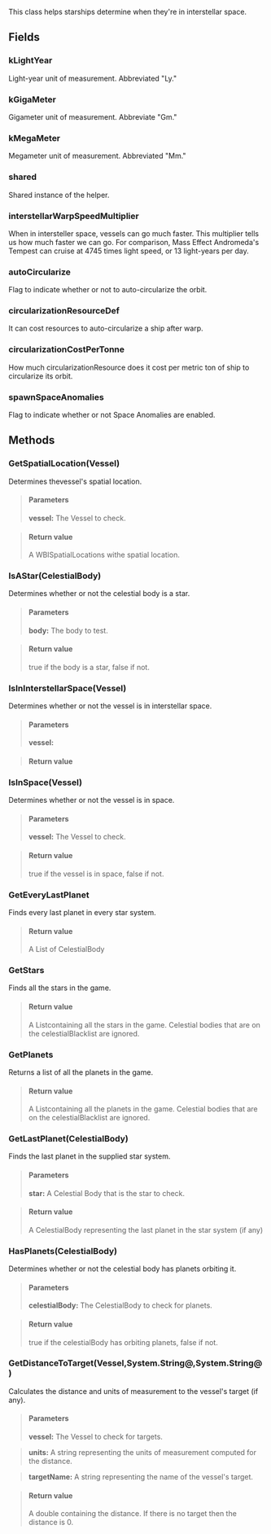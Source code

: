             
This class helps starships determine when they're in interstellar space.
        
## Fields

### kLightYear
Light-year unit of measurement. Abbreviated "Ly."
### kGigaMeter
Gigameter unit of measurement. Abbreviate "Gm."
### kMegaMeter
Megameter unit of measurement. Abbreviated "Mm."
### shared
Shared instance of the helper.
### interstellarWarpSpeedMultiplier
When in intersteller space, vessels can go much faster. This multiplier tells us how much faster we can go. For comparison, Mass Effect Andromeda's Tempest can cruise at 4745 times light speed, or 13 light-years per day.
### autoCircularize
Flag to indicate whether or not to auto-circularize the orbit.
### circularizationResourceDef
It can cost resources to auto-circularize a ship after warp.
### circularizationCostPerTonne
How much circularizationResource does it cost per metric ton of ship to circularize its orbit.
### spawnSpaceAnomalies
Flag to indicate whether or not Space Anomalies are enabled.
## Methods


### GetSpatialLocation(Vessel)
Determines thevessel's spatial location.
> #### Parameters
> **vessel:** The Vessel to check.

> #### Return value
> A WBISpatialLocations withe spatial location.

### IsAStar(CelestialBody)
Determines whether or not the celestial body is a star.
> #### Parameters
> **body:** The body to test.

> #### Return value
> true if the body is a star, false if not.

### IsInInterstellarSpace(Vessel)
Determines whether or not the vessel is in interstellar space.
> #### Parameters
> **vessel:** 

> #### Return value
> 

### IsInSpace(Vessel)
Determines whether or not the vessel is in space.
> #### Parameters
> **vessel:** The Vessel to check.

> #### Return value
> true if the vessel is in space, false if not.

### GetEveryLastPlanet
Finds every last planet in every star system.
> #### Return value
> A List of CelestialBody

### GetStars
Finds all the stars in the game.
> #### Return value
> A Listcontaining all the stars in the game. Celestial bodies that are on the celestialBlacklist are ignored.

### GetPlanets
Returns a list of all the planets in the game.
> #### Return value
> A Listcontaining all the planets in the game. Celestial bodies that are on the celestialBlacklist are ignored.

### GetLastPlanet(CelestialBody)
Finds the last planet in the supplied star system.
> #### Parameters
> **star:** A Celestial Body that is the star to check.

> #### Return value
> A CelestialBody representing the last planet in the star system (if any)

### HasPlanets(CelestialBody)
Determines whether or not the celestial body has planets orbiting it.
> #### Parameters
> **celestialBody:** The CelestialBody to check for planets.

> #### Return value
> true if the celestialBody has orbiting planets, false if not.

### GetDistanceToTarget(Vessel,System.String@,System.String@)
Calculates the distance and units of measurement to the vessel's target (if any).
> #### Parameters
> **vessel:** The Vessel to check for targets.

> **units:** A string representing the units of measurement computed for the distance.

> **targetName:** A string representing the name of the vessel's target.

> #### Return value
> A double containing the distance. If there is no target then the distance is 0.

